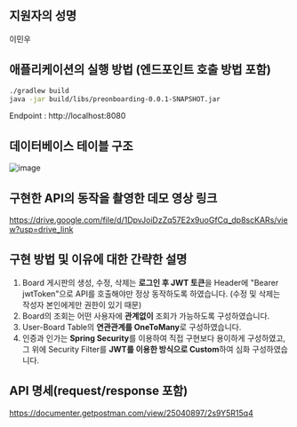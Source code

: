 ## 지원자의 성명
이민우

## 애플리케이션의 실행 방법 (엔드포인트 호출 방법 포함)
```bash
./gradlew build
java -jar build/libs/preonboarding-0.0.1-SNAPSHOT.jar 
```

Endpoint : http://localhost:8080

## 데이터베이스 테이블 구조
![image](https://github.com/Minoolian/wanted-pre-onboarding-backend/assets/44282342/ff38cc9c-bb80-4042-abfa-3f292eb0cb2b)

## 구현한 API의 동작을 촬영한 데모 영상 링크
https://drive.google.com/file/d/1DpvJoiDzZq57E2x9uoGfCq_dp8scKARs/view?usp=drive_link

## 구현 방법 및 이유에 대한 간략한 설명
1. Board 게시판의 생성, 수정, 삭제는 **로그인 후 JWT 토큰**을 Header에 "Bearer jwtToken"으로 API를 호출해야만 정상 동작하도록 하였습니다. (수정 및 삭제는 작성자 본인에게만 권한이 있기 때문)
2. Board의 조회는 어떤 사용자에 **관계없이** 조회가 가능하도록 구성하였습니다.
3. User-Board Table의 **연관관계를 OneToMany**로 구성하였습니다. 
4. 인증과 인가는 **Spring Security**를 이용하여 직접 구현보다 용이하게 구성하였고, 그 위에 Security Filter를 **JWT를 이용한 방식으로 Custom**하여 심화 구성하였습니다.

## API 명세(request/response 포함)
https://documenter.getpostman.com/view/25040897/2s9Y5R15q4

